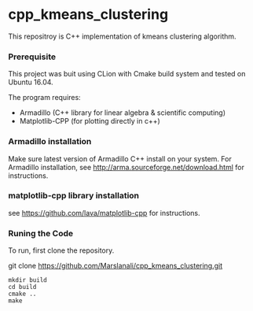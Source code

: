 # cpp_kmeans_clustering

This repositroy is C++ implementation of kmeans clustering algorithm.

### Prerequisite

This project was buit using CLion with Cmake build system and tested on Ubuntu 16.04.

The program requires:

  - Armadillo (C++ library for linear algebra & scientific computing)
  - Matplotlib-CPP (for plotting directly in c++) 
  
### Armadillo installation

Make sure latest version of Armadillo C++ install on your system. For Armadillo installation, see http://arma.sourceforge.net/download.html for instructions.


### matplotlib-cpp library installation

see https://github.com/lava/matplotlib-cpp for instructions. 

### Runing the Code

To run, first clone the repository.

git clone https://github.com/Marslanali/cpp_kmeans_clustering.git

```
mkdir build
cd build
cmake ..   
make
```

